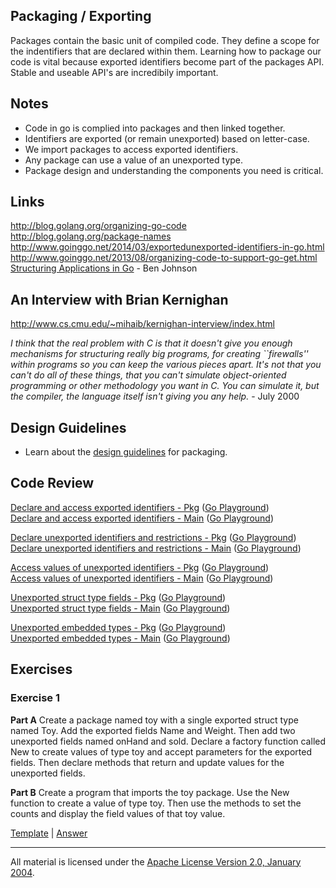 ## Packaging / Exporting

Packages contain the basic unit of compiled code. They define a scope for the indentifiers that are declared within them. Learning how to package our code is vital because exported identifiers become part of the packages API. Stable and useable API's are incredibily important.

## Notes

* Code in go is complied into packages and then linked together.
* Identifiers are exported (or remain unexported) based on letter-case.
* We import packages to access exported identifiers.
* Any package can use a value of an unexported type.
* Package design and understanding the components you need is critical.

## Links

http://blog.golang.org/organizing-go-code  
http://blog.golang.org/package-names  
http://www.goinggo.net/2014/03/exportedunexported-identifiers-in-go.html  
http://www.goinggo.net/2013/08/organizing-code-to-support-go-get.html  
[Structuring Applications in Go](https://medium.com/@benbjohnson/structuring-applications-in-go-3b04be4ff091#.xc85lg2kf) - Ben Johnson  

## An Interview with Brian Kernighan

http://www.cs.cmu.edu/~mihaib/kernighan-interview/index.html

_I think that the real problem with C is that it doesn't give you enough mechanisms for structuring really big programs, for creating ``firewalls'' within programs so you can keep the various pieces apart. It's not that you can't do all of these things, that you can't simulate object-oriented programming or other methodology you want in C. You can simulate it, but the compiler, the language itself isn't giving you any help._ - July 2000

## Design Guidelines

* Learn about the [design guidelines](../../reading/design_guidelines.md) for packaging.

## Code Review

[Declare and access exported identifiers - Pkg](example1/counters/counters.go) ([Go Playground](http://play.golang.org/p/Sb_G1kcn_7))  
[Declare and access exported identifiers - Main](example1/example1.go) ([Go Playground](http://play.golang.org/p/ZgH4PpoPX2))  

[Declare unexported identifiers and restrictions - Pkg](example2/counters/counters.go) ([Go Playground](http://play.golang.org/p/bb4TcZNXwl))  
[Declare unexported identifiers and restrictions - Main](example2/example2.go) ([Go Playground](http://play.golang.org/p/GFV71cumqa))  

[Access values of unexported identifiers - Pkg](example3/counters/counters.go) ([Go Playground](http://play.golang.org/p/9cjS2FESNH))  
[Access values of unexported identifiers - Main](example3/example3.go) ([Go Playground](http://play.golang.org/p/d_E0bOYRBV))  

[Unexported struct type fields - Pkg](example4/users/users.go) ([Go Playground](http://play.golang.org/p/O9hleQ18dT))  
[Unexported struct type fields - Main](example4/example4.go) ([Go Playground](http://play.golang.org/p/LpjLP_bIKS))  

[Unexported embedded types - Pkg](example5/users/users.go) ([Go Playground](https://play.golang.org/p/RWpldbVNJe))  
[Unexported embedded types - Main](example5/example5.go) ([Go Playground](http://play.golang.org/p/_1QiymFuw5))  

## Exercises

### Exercise 1
**Part A** Create a package named toy with a single exported struct type named Toy. Add the exported fields Name and Weight. Then add two unexported fields named onHand and sold. Declare a factory function called New to create values of type toy and accept parameters for the exported fields. Then declare methods that return and update values for the unexported fields.

**Part B** Create a program that imports the toy package. Use the New function to create a value of type toy. Then use the methods to set the counts and display the field values of that toy value.

[Template](exercises/template1) | 
[Answer](exercises/exercise1)
___
All material is licensed under the [Apache License Version 2.0, January 2004](http://www.apache.org/licenses/LICENSE-2.0).
